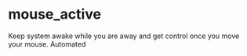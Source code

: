 # mouse_active
Keep system awake while you  are away and get control once you move your mouse. Automated
